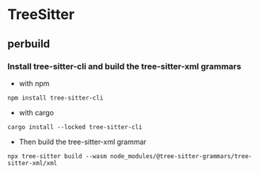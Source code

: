 # TreeSitter

## perbuild

### Install tree-sitter-cli and build the tree-sitter-xml grammars

- with npm

```shell
npm install tree-sitter-cli
```

- with cargo

```shell
cargo install --locked tree-sitter-cli
```

- Then build the tree-sitter-xml grammar

```shell
npx tree-sitter build --wasm node_modules/@tree-sitter-grammars/tree-sitter-xml/xml
```

